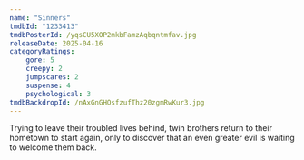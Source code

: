 ```yaml
---
name: "Sinners"
tmdbId: "1233413"
tmdbPosterId: /yqsCU5XOP2mkbFamzAqbqntmfav.jpg
releaseDate: 2025-04-16
categoryRatings:
    gore: 5
    creepy: 2
    jumpscares: 2
    suspense: 4
    psychological: 3
tmdbBackdropId: /nAxGnGHOsfzufThz20zgmRwKur3.jpg
---
```

Trying to leave their troubled lives behind, twin brothers return to their hometown to start again, only to discover that an even greater evil is waiting to welcome them back.
